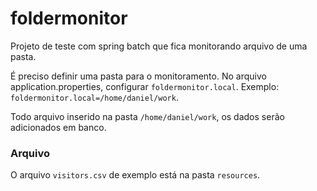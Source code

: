# foldermonitor

Projeto de teste com spring batch que fica monitorando arquivo de uma pasta.

É preciso definir uma pasta para o monitoramento. No arquivo application.properties, configurar `foldermonitor.local`. Exemplo: `foldermonitor.local=/home/daniel/work`.

Todo arquivo inserido na pasta `/home/daniel/work`, os dados serão adicionados em banco.

### Arquivo

O arquivo `visitors.csv` de exemplo está na pasta `resources`.

